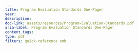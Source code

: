 ```yaml
---
title: Program Evaluation Standards One-Pager
year: 
description: 
doc-link: assets/resources/Program-Evaluation-Standards.pdf
aria-label: Program Evaluation Standards One-Pager
content_tags: 
type: pdf
filters: quick-reference omb
---
```

